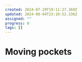 ```yaml
---
created: 2024-07-29T19:11:27.369Z
updated: 2024-08-04T23:10:52.336Z
assigned: ""
progress: 0
tags: []
---
```


# Moving pockets
